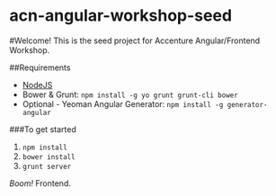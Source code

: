 acn-angular-workshop-seed
=========================

#Welcome!
This is the seed project for Accenture Angular/Frontend Workshop.

##Requirements
* [NodeJS](http://nodejs.org/)
* Bower & Grunt: `npm install -g yo grunt grunt-cli bower`
* Optional - Yeoman Angular Generator: `npm install -g generator-angular`

###To get started
1. `npm install`
2. `bower install` 
3. `grunt server`

*Boom!* Frontend.
